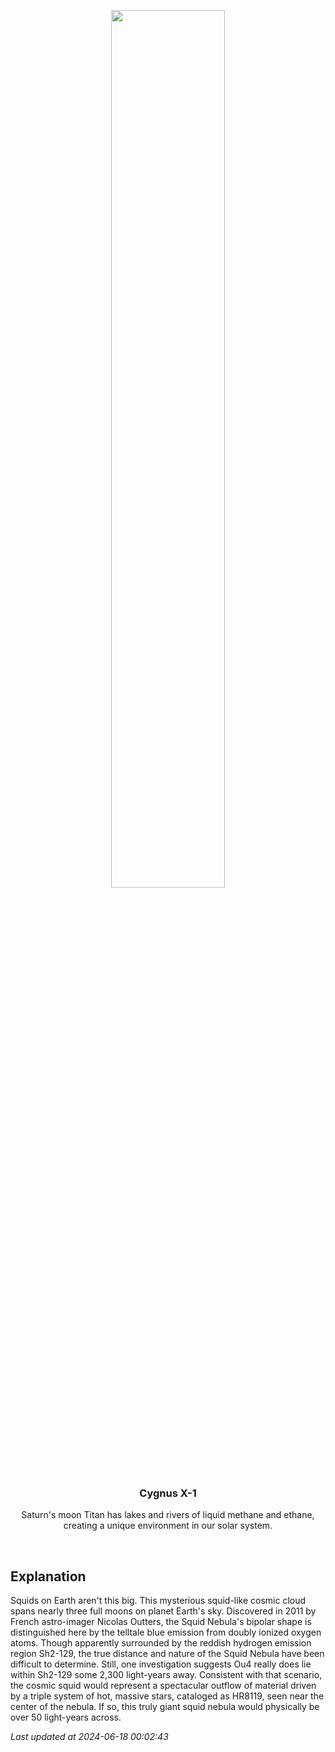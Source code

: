 <p align='center'>
    <img src='https://apod.nasa.gov/apod/image/2406/SquidOu4_Linde_960.jpg' width='60%' />
    <h3 align="center">Cygnus X-1</h3>
    <p align="center">Saturn's moon Titan has lakes and rivers of liquid methane and ethane, creating a unique environment in our solar system.</p>
</p>
<br/>

Explanation
--
Squids on Earth aren't this big.  This mysterious squid-like cosmic cloud spans nearly three full moons on planet Earth's sky. Discovered in 2011 by French astro-imager Nicolas Outters, the Squid Nebula's bipolar shape is distinguished here by the telltale blue emission from doubly ionized oxygen atoms. Though apparently surrounded by the reddish hydrogen emission region Sh2-129, the true distance and nature of the Squid Nebula have been difficult to determine. Still, one investigation suggests Ou4 really does lie within Sh2-129 some 2,300 light-years away. Consistent with that scenario, the cosmic squid would represent a spectacular outflow of material driven by a triple system of hot, massive stars, cataloged as HR8119, seen near the center of the nebula. If so, this truly giant squid nebula would physically be over 50 light-years across.


*Last updated at 2024-06-18 00:02:43*
